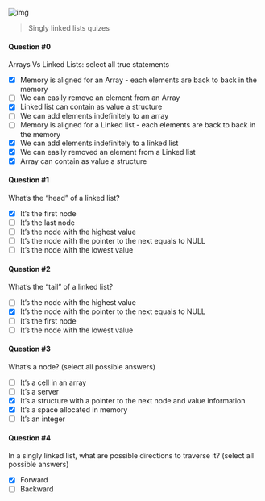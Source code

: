 ![img](https://assets.imaginablefutures.com/media/images/ALX_Logo.max-200x150.png)
> Singly linked lists quizes

#### Question #0
Arrays Vs Linked Lists: select all true statements
* [X] Memory is aligned for an Array - each elements are back to back in the memory
* [ ] We can easily remove an element from an Array
* [X] Linked list can contain as value a structure
* [ ] We can add elements indefinitely to an array
* [ ] Memory is aligned for a Linked list - each elements are back to back in the memory
* [X] We can add elements indefinitely to a linked list
* [X] We can easily removed an element from a Linked list
* [X] Array can contain as value a structure

#### Question #1
What’s the “head” of a linked list?
* [X] It’s the first node
* [ ] It’s the last node
* [ ] It’s the node with the highest value
* [ ] It’s the node with the pointer to the next equals to NULL
* [ ] It’s the node with the lowest value

#### Question #2
What’s the “tail” of a linked list?

* [ ] It’s the node with the highest value
* [X] It’s the node with the pointer to the next equals to NULL
* [ ] It’s the first node
* [ ] It’s the node with the lowest value

#### Question #3
What’s a node? (select all possible answers)

* [ ] It’s a cell in an array
* [ ] It’s a server
* [X] It’s a structure with a pointer to the next node and value information
* [X] It’s a space allocated in memory
* [ ] It’s an integer

#### Question #4
In a singly linked list, what are possible directions to traverse it? (select all possible answers)

* [X] Forward
* [ ] Backward
